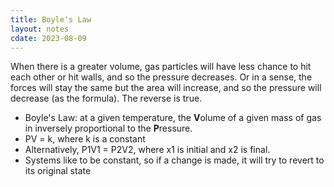 ```yaml
---
title: Boyle's Law
layout: notes
cdate: 2023-08-09
---
```


When there is a greater volume, gas particles will have less chance to hit each other or hit walls, and so the pressure decreases. Or in a sense, the forces will stay the same but the area will increase, and so the pressure will decrease (as the formula). The reverse is true.
- Boyle's Law: at a given temperature, the **V**olume of a given mass of gas in inversely proportional to the **P**ressure.
- PV = k, where k is a constant
- Alternatively, P1V1 = P2V2, where x1 is initial and x2 is final.
- Systems like to be constant, so if a change is made, it will try to revert to its original state
